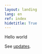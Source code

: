 ```yaml
---
layout: landing
lang: en
ref: index
hidetitle: True
---
```


Hello world

See [updates](/en/updates).
